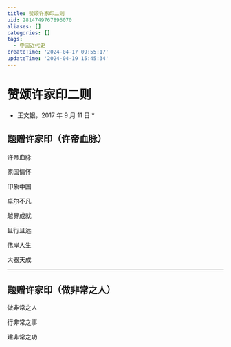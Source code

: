 ```yaml
---
title: 赞颂许家印二则
uid: 2814749767896070
aliases: []
categories: []
tags:
  - 中国近代史
createTime: '2024-04-17 09:55:17'
updateTime: '2024-04-19 15:45:34'
---
```


# 赞颂许家印二则

- 王文银，2017 年 9 月 11 日 *

## 题赠许家印（许帝血脉）

许帝血脉

家国情怀

印象中国

卓尔不凡

越界成就

且行且远

伟岸人生

大器天成

***

## 题赠许家印（做非常之人）

做非常之人

行非常之事

建非常之功
